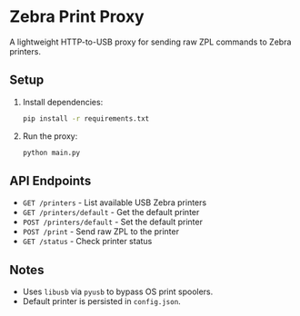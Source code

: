 # Zebra Print Proxy

A lightweight HTTP-to-USB proxy for sending raw ZPL commands to Zebra printers.

## Setup

1. Install dependencies:
   ```sh
   pip install -r requirements.txt
   ```
2. Run the proxy:
   ```sh
   python main.py
   ```

## API Endpoints

- `GET /printers` - List available USB Zebra printers
- `GET /printers/default` - Get the default printer
- `POST /printers/default` - Set the default printer
- `POST /print` - Send raw ZPL to the printer
- `GET /status` - Check printer status

## Notes
- Uses `libusb` via `pyusb` to bypass OS print spoolers.
- Default printer is persisted in `config.json`.
